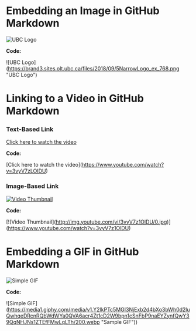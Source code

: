 # Embedding an Image in GitHub Markdown
![UBC Logo](https://brand3.sites.olt.ubc.ca/files/2018/09/5NarrowLogo_ex_768.png)

**Code:**

\!\[UBC Logo](https://brand3.sites.olt.ubc.ca/files/2018/09/5NarrowLogo_ex_768.png "UBC Logo")

# Linking to a Video in GitHub Markdown
### Text-Based Link
[Click here to watch the video](https://www.youtube.com/watch?v=3vyV7zLOIDU)

**Code:**

\[Click here to watch the video](https://www.youtube.com/watch?v=3vyV7zLOIDU)

### Image-Based Link
[![Video Thumbnail](https://i.ytimg.com/vi/3vyV7zLOIDU/maxresdefault.jpg)](https://www.youtube.com/watch?v=3vyV7zLOIDU)

**Code:**

\[!\[Video Thumbnail](http://img.youtube.com/vi/3vyV7z1OlDU/0.jpg)](https://www.youtube.com/watch?v=3vyV7z1OlDU)

# Embedding a GIF in GitHub Markdown
![Simple GIF](https://media1.giphy.com/media/v1.Y2lkPTc5MGI3NjExcTBvN3ZpZjY5eDJsc2V1eHFrdjZqYXlnNzR5bzBkenBzZW1haTY0cyZlcD12MV9pbnRlcm5hbF9naWZfYnlfaWQmY3Q9dHM/hVslZETnfFMuHFqLTH/giphy.gif "Sample GIF")

**Code:**

\!\[Simple GIF](https://media1.giphy.com/media/v1.Y2lkPTc5MGI3NjExb2d4bXo3bWh0d2luQwhqeDRcnRQbWdWYa0QVA6acr4Zt1cD2W9bpn1cSnFbP9naEYZynfQwY39QqNHJNs1ZTEfFMwLqLTh/200.webp "Sample GIF"))
